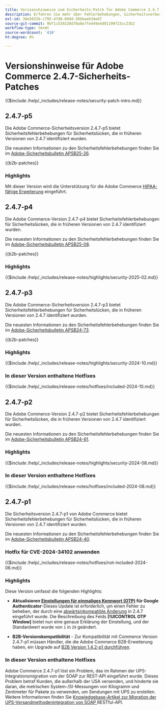 ```yaml
---
title: Versionshinweise zum Sicherheits-Patch für Adobe Commerce 2.4.7
description: Erfahren Sie mehr über Fehlerbehebungen, Sicherheitsverbesserungen und andere sicherheitsbezogene Updates in den Sicherheits-Patch-Versionen für Adobe Commerce 2.4.7.
exl-id: 38e5632b-c795-47d8-89dd-26bbaeb34e67
source-git-commit: 9bf1c539220d70a8e7fe449e4d91199f23cc23b2
workflow-type: tm+mt
source-wordcount: '410'
ht-degree: 0%

---
```


# Versionshinweise für Adobe Commerce 2.4.7-Sicherheits-Patches

{{$include /help/_includes/release-notes/security-patch-intro.md}}

## 2.4.7-p5

Die Adobe Commerce-Sicherheitsversion 2.4.7-p5 bietet Sicherheitsfehlerbehebungen für Sicherheitslücken, die in früheren Versionen von 2.4.7 identifiziert wurden.

Die neuesten Informationen zu den Sicherheitsfehlerbehebungen finden Sie im [Adobe-Sicherheitsbulletin APSB25-26](https://helpx.adobe.com/security/products/magento/apsb25-26.html).

{{b2b-patches}}

### Highlights

Mit dieser Version wird die Unterstützung für die Adobe Commerce [HIPAA-fähige Erweiterung](https://experienceleague.adobe.com/en/docs/commerce-admin/start/compliance/hipaa-ready-service/overview) eingeführt.

## 2.4.7-p4

Die Adobe Commerce-Version 2.4.7-p4 bietet Sicherheitsfehlerbehebungen für Sicherheitslücken, die in früheren Versionen von 2.4.7 identifiziert wurden.

Die neuesten Informationen zu den Sicherheitsfehlerbehebungen finden Sie im [Adobe-Sicherheitsbulletin APSB25-08](https://helpx.adobe.com/security/products/magento/apsb25-08.html).

{{b2b-patches}}

### Highlights

{{$include /help/_includes/release-notes/highlights/security-2025-02.md}}

## 2.4.7-p3

Die Adobe Commerce-Sicherheitsversion 2.4.7-p3 bietet Sicherheitsfehlerbehebungen für Sicherheitslücken, die in früheren Versionen von 2.4.7 identifiziert wurden.

Die neuesten Informationen zu den Sicherheitsfehlerbehebungen finden Sie im [Adobe-Sicherheitsbulletin APSB24-73](https://helpx.adobe.com/security/products/magento/apsb24-73.html).

{{b2b-patches}}

### Highlights

{{$include /help/_includes/release-notes/highlights/security-2024-10.md}}

### In dieser Version enthaltene Hotfixes

{{$include /help/_includes/release-notes/hotfixes/included-2024-10.md}}

## 2.4.7-p2

Die Adobe Commerce-Version 2.4.7-p2 bietet Sicherheitsfehlerbehebungen für Sicherheitslücken, die in früheren Versionen von 2.4.7 identifiziert wurden.

Die neuesten Informationen zu den Sicherheitsfehlerbehebungen finden Sie im [Adobe-Sicherheitsbulletin APSB24-61](https://helpx.adobe.com/security/products/magento/apsb24-61.html).

### Highlights

{{$include /help/_includes/release-notes/highlights/security-2024-08.md}}

### In dieser Version enthaltene Hotfixes

{{$include /help/_includes/release-notes/hotfixes/included-2024-08.md}}

## 2.4.7-p1

Die Sicherheitsversion 2.4.7-p1 von Adobe Commerce bietet Sicherheitsfehlerbehebungen für Sicherheitslücken, die in früheren Versionen von 2.4.7 identifiziert wurden.

Die neuesten Informationen zu den Sicherheitsfehlerbehebungen finden Sie im [Adobe-Sicherheitsbulletin APSB24-40](https://helpx.adobe.com/security/products/magento/apsb24-40.html).

### Hotfix für CVE-2024-34102 anwenden

{{$include /help/_includes/release-notes/hotfixes/not-included-2024-06.md}}

### Highlights

Diese Version umfasst die folgenden Highlights:

* **Aktualisieren [Einstellungen für einmaliges Kennwort (OTP)](https://experienceleague.adobe.com/en/docs/commerce-admin/systems/security/2fa/security-two-factor-authentication#google) für Google Authenticator**-Dieses Update ist erforderlich, um einen Fehler zu beheben, der durch eine [abwärtsinkompatible Änderung](https://developer.adobe.com/commerce/php/development/backward-incompatible-changes/highlights/#new-system-configuration-validation-for-two-factor-authentication-otp_window-value) in 2.4.7 eingeführt wurde. Die Beschreibung des Felds **[!UICONTROL OTP Window]** bietet nun eine genaue Erklärung der Einstellung, und der Standardwert wurde von `1` in `29` geändert.

* **B2B-Versionskompatibilität** - Zur Kompatibilität mit Commerce Version 2.4.7-p1 müssen Händler, die die Adobe Commerce B2B-Erweiterung haben, ein Upgrade auf [B2B Version 1.4.2-p1 durchführen](https://experienceleague.adobe.com/en/docs/commerce-admin/b2b/release-notes#b2b-v142-p1).

### In dieser Version enthaltene Hotfixes

Adobe Commerce 2.4.7-p1 löst ein Problem, das im Rahmen der UPS-Integrationsmigration von der SOAP zur REST-API eingeführt wurde. Dieses Problem betraf Kunden, die außerhalb der USA versenden, und hinderte sie daran, die metrischen System-/SI-Messungen von Kilogramm und Zentimeter für Pakete zu verwenden, um Sendungen mit UPS zu erstellen. Weitere Informationen finden Sie [ Knowledgebase-Artikel zur Migration der UPS-Versandmethodenintegration von SOAP ](https://experienceleague.adobe.com/en/docs/commerce-knowledge-base/kb/troubleshooting/known-issues-patches-attached/ups-shipping-method-integration-migration-from-soap-to-restful-api) RESTful-API.
